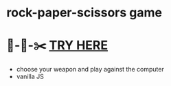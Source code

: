 # rock-paper-scissors game
# 🗿-🧻-✂️ <a href="https://bolomasta.github.io/rock-paper-scissors/"> TRY HERE </a>

 - choose your weapon and play against the computer
 - vanilla JS
